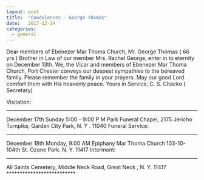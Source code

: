 ```yaml
---
layout: post
title:  "Condolences - George Thomas"
date:   2017-12-14
categories: 
  - general
---
```


Dear members of Ebenezer Mar Thoma Church, Mr. George Thomas ( 66 yrs ) Brother in Law of our member Mrs. Rachel George,
enter in to eternity on December 13th. We, the Vicar and members of Ebenezer Mar Thoma Church, Port Chester conveys our deepest sympathies to the bereaved family. 
Please remember the family in your prayers. May our good Lord comfort them with His heavenly peace. 
Yours in Service, C. S. Chacko ( Secretary) 


Visitation: 
************
December 17th Sunday 5:00 - 9:00 P M 
Park Funeral Chapel, 2175 Jericho Turnpike,
Garden City Park, N. Y . 11040
Funeral Service:
****************
December 18th Monday, 9:00 AM 
Epiphany Mar Thoma Church 
103-10- 104th St. Ozone Park. N. Y. 11417
Interment: 
**********
All Saints Cemetery, Middle Neck Road,
Great Neck , N. Y. 11417 
    **************************
